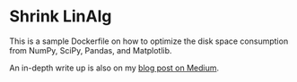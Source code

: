 # Shrink LinAlg
This is a sample Dockerfile on how to optimize the disk space consumption from
NumPy, SciPy, Pandas, and Matplotlib.

An in-depth write up is also on my [blog post on Medium](https://medium.com/@szelenka/how-to-shrink-numpy-scipy-pandas-and-matplotlib-for-your-data-product-4ec8d7e86ee4).